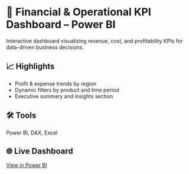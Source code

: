 # 💼 Financial & Operational KPI Dashboard – Power BI

Interactive dashboard visualizing revenue, cost, and profitability KPIs for data-driven business decisions.

## 📈 Highlights
- Profit & expense trends by region  
- Dynamic filters by product and time period  
- Executive summary and insights section  

## 🛠 Tools
Power BI, DAX, Excel  

## 🌐 Live Dashboard
[View in Power BI](https://app.powerbi.com/view?r=eyJrIjoiYTJkMjFmMGQtOWZjNC00MzEyLTk1ZjUtN2Q5NmQxMGJjY2E4IiwidCI6IjJhNTQzZDQ1LWE5NzItNDQ3NC05ZDUzLWRjZjFhOTdlMTYyMyIsImMiOjl9)
